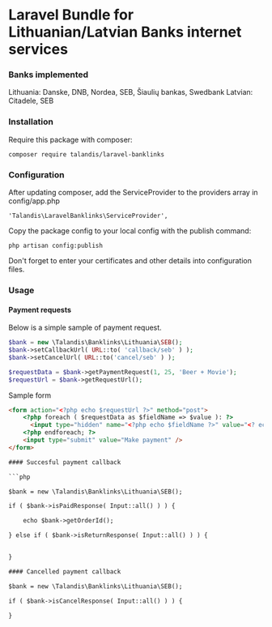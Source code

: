 # Laravel Bundle for Lithuanian/Latvian Banks internet services

### Banks implemented

Lithuania: Danske, DNB, Nordea, SEB, Šiaulių bankas, Swedbank
Latvian: Citadele, SEB

### Installation


Require this package with composer:

```
composer require talandis/laravel-banklinks
```

### Configuration


After updating composer, add the ServiceProvider to the providers array in config/app.php

```
'Talandis\LaravelBanklinks\ServiceProvider',
```

Copy the package config to your local config with the publish command:

```
php artisan config:publish
```

Don't forget to enter your certificates and other details into configuration files.

### Usage

#### Payment requests

Below is a simple sample of payment request.

```php
$bank = new \Talandis\Banklinks\Lithuania\SEB();
$bank->setCallbackUrl( URL::to( 'callback/seb' ) );
$bank->setCancelUrl( URL::to('cancel/seb' ) );

$requestData = $bank->getPaymentRequest(1, 25, 'Beer + Movie');
$requestUrl = $bank->getRequestUrl();
```

Sample form

```html
<form action="<?php echo $requestUrl ?>" method="post">
    <?php foreach ( $requestData as $fieldName => $value ): ?>
      <input type="hidden" name="<?php echo $fieldName ?>" value="<? echo $value ?>" />
    <?php endforeach; ?>
    <input type="submit" value="Make payment" />
</form>

#### Succesful payment callback

```php

$bank = new \Talandis\Banklinks\Lithuania\SEB();

if ( $bank->isPaidResponse( Input::all() ) ) {

    echo $bank->getOrderId();

} else if ( $bank->isReturnResponse( Input::all() ) ) {


}

#### Cancelled payment callback

$bank = new \Talandis\Banklinks\Lithuania\SEB();

if ( $bank->isCancelResponse( Input::all() ) ) {

}